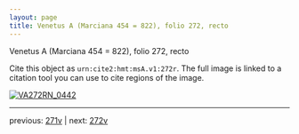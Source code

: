```yaml
---
layout: page
title: Venetus A (Marciana 454 = 822), folio 272, recto
---
```


Venetus A (Marciana 454 = 822), folio 272, recto

Cite this object as `urn:cite2:hmt:msA.v1:272r`.  The full image is linked to a citation tool you can use to cite regions of the image.

[![VA272RN_0442](http://www.homermultitext.org/iipsrv?IIIF=/project/homer/pyramidal/deepzoom/hmt/vaimg/2017a/VA272RN_0442.tif/full/800,/0/default.jpg)](http://www.homermultitext.org/ict2/?urn=urn:cite2:hmt:vaimg.2017a:VA272RN_0442) 

---

previous:  [271v](../271v/) | next: [272v](../272v/)